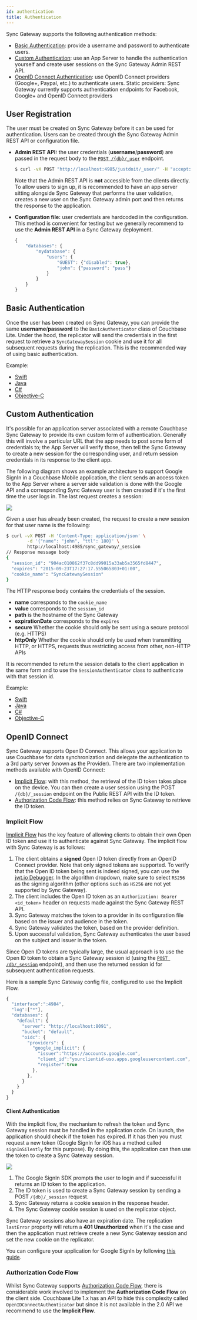 ```yaml
---
id: authentication
title: Authentication
---
```


Sync Gateway supports the following authentication methods:

- [Basic Authentication](authentication.html#basic-authentication): provide a username and password to authenticate users.
- [Custom Authentication](authentication.html#custom-authentication): use an App Server to handle the authentication yourself and create user sessions on the Sync Gateway Admin REST API.
- [OpenID Connect Authentication](authentication.html#openid-connect): use OpenID Connect providers (Google+, Paypal, etc.) to authenticate users.
Static providers: Sync Gateway currently supports authentication endpoints for Facebook, Google+ and OpenID Connect providers

## User Registration

The user must be created on Sync Gateway before it can be used for authentication. Users can be created through the Sync Gateway Admin REST API or configuration file.

- **Admin REST API:** the user credentials (**username**/**password**) are passed in the request body to the [`POST /{db}/_user`](../../references/sync-gateway/admin-rest-api/index.html#/user/post__db___user_) endpoint.

	```bash
	$ curl -vX POST "http://localhost:4985/justdoit/_user/" -H "accept: application/json" -H "Content-Type: application/json" -d '{"name": "john", "password": "pass"}'
	```

	Note that the Admin REST API is **not** accessible from the clients directly.
    To allow users to sign up, it is recommended to have an app server sitting alongside Sync Gateway that performs the user validation, creates a new user on the Sync Gateway admin port and then returns the response to the application.

- **Configuration file:** user credentials are hardcoded in the configuration. This method is convenient for testing but we generally recommend to use the **Admin REST API** in a Sync Gateway deployment.

	```javascript
	{
		"databases": {
			"mydatabase": {
				"users": {
					"GUEST": {"disabled": true},
					"john": {"password": "pass"}
				}
			}
		}
	}
	```

## Basic Authentication

Once the user has been created on Sync Gateway, you can provide the same **username**/**password** to the `BasicAuthenticator` class of Couchbase Lite. Under the hood, the replicator will send the credentials in the first request to retrieve a `SyncGatewaySession` cookie and use it for all subsequent requests during the replication. This is the recommended way of using basic authentication.

Example:

- [Swift](../../couchbase-lite/swift.html#basic-authentication)
- [Java](../../couchbase-lite/java.html#basic-authentication)
- [C#](../../couchbase-lite/csharp.html#basic-authentication)
- [Objective-C](../../couchbase-lite/objc.html#basic-authentication)

## Custom Authentication

It's possible for an application server associated with a remote Couchbase Sync Gateway to provide its own custom form of authentication. Generally this will involve a particular URL that the app needs to post some form of credentials to; the App Server will verify those, then tell the Sync Gateway to create a new session for the corresponding user, and return session credentials in its response to the client app.

The following diagram shows an example architecture to support Google SignIn in a Couchbase Mobile application, the client sends an access token to the App Server where a server side validation is done with the Google API and a corresponding Sync Gateway user is then created if it's the first time the user logs in. The last request creates a session:

![](img/custom-auth-flow.png)

Given a user has already been created, the request to create a new session for that user name is the following:

```bash
$ curl -vX POST -H 'Content-Type: application/json' \
        -d '{"name": "john", "ttl": 180}' \
        http://localhost:4985/sync_gateway/_session
// Response message body
{
  "session_id": "904ac010862f37c8dd99015a33ab5a3565fd8447",
  "expires": "2015-09-23T17:27:17.555065803+01:00",
  "cookie_name": "SyncGatewaySession"
}
```

The HTTP response body contains the credentials of the session.

- **name** corresponds to the `cookie_name`
- **value** corresponds to the `session_id`
- **path** is the hostname of the Sync Gateway
- **expirationDate** corresponds to the `expires`
- **secure** Whether the cookie should only be sent using a secure protocol (e.g. HTTPS)
- **httpOnly** Whether the cookie should only be used when transmitting HTTP, or HTTPS, requests thus restricting
access from
other, non-HTTP APIs

 It is recommended to return the session details to the client application in the same form and to use the `SessionAuthenticator` class to authenticate with that session id.

Example:

- [Swift](../../couchbase-lite/swift.html#session-authentication)
- [Java](../../couchbase-lite/java.html#session-authentication)
- [C#](../../couchbase-lite/csharp.html#session-authentication)
- [Objective-C](../../couchbase-lite/objc.html#session-authentication)

## OpenID Connect

Sync Gateway supports OpenID Connect. This allows your application to use Couchbase for data synchronization and delegate the authentication to a 3rd party server (known as the Provider). There are two implementation methods available with OpenID Connect:

- [Implicit Flow](authentication.html#implicit-flow): with this method, the retrieval of the ID token takes place on the device. You can then create a user session using the POST `/{db}/_session` endpoint on the Public REST API with the ID token.
- [Authorization Code Flow](authentication.html#authorization-code-flow): this method relies on Sync Gateway to retrieve the ID token.

### Implicit Flow

[Implicit Flow](http://openid.net/specs/openid-connect-core-1_0.html#ImplicitFlowAuth) has the key feature of allowing clients to obtain their own Open ID token and use it to authenticate against Sync Gateway. The implicit flow with Sync Gateway is as follows:

1. The client obtains a **signed** Open ID token directly from an OpenID Connect provider. Note that only signed tokens are supported. To verify that the Open ID token being sent is indeed signed, you can use the [jwt.io Debugger](https://jwt.io/#debugger-io). In the algorithm dropdown, make sure to select `RS256` as the signing algorithm (other options such as `HS256` are not yet supported by Sync Gateway).
2. The client includes the Open ID token as an `Authorization: Bearer <id_token>` header on requests made against the Sync Gateway REST API.
3. Sync Gateway matches the token to a provider in its configuration file based on the issuer and audience in the token.
4. Sync Gateway validates the token, based on the provider definition.
5. Upon successful validation, Sync Gateway authenticates the user based on the subject and issuer in the token.

Since Open ID tokens are typically large, the usual approach is to use the Open ID token to obtain a Sync Gateway session id (using the [`POST /db/_session`](../../../references/sync-gateway/rest-api/index.html#!/session/post_db_session) endpoint), and then use the returned session id for subsequent authentication requests.

Here is a sample Sync Gateway config file, configured to use the Implicit Flow.

```javascript
{
  "interface":":4984",
  "log":["*"],
  "databases": {
    "default": {
      "server": "http://localhost:8091",
      "bucket": "default",
      "oidc": {
		"providers": {
  		  "google_implicit": {
      		"issuer":"https://accounts.google.com",
      		"client_id":"yourclientid-uso.apps.googleusercontent.com",
      		"register":true
  		  },
  		},
  	  }
	}
  }
}
```

#### Client Authentication

With the implicit flow, the mechanism to refresh the token and Sync Gateway session must be handled in the application code. On launch, the application should check if the token has expired. If it has then you must request a new token (Google SignIn for iOS has a method called `signInSilently` for this purpose). By doing this, the application can then use the token to create a Sync Gateway session.

![](img/images.003.png)

1. The Google SignIn SDK prompts the user to login and if successful it returns an ID token to the application.
2. The ID token is used to create a Sync Gateway session by sending a POST `/{db}/_session` request.
3. Sync Gateway returns a cookie session in the response header.
4. The Sync Gateway cookie session is used on the replicator object.

Sync Gateway sessions also have an expiration date. The replication `lastError` property will return a **401 Unauthorized** when it's the case and then the application must retrieve create a new Sync Gateway session and set the new cookie on the replicator.

You can configure your application for Google SignIn by following [this guide](https://developers.google.com/identity/).

### Authorization Code Flow

Whilst Sync Gateway supports [Authorization Code Flow](), there is considerable work involved to implement the **Authorization Code Flow** on the client side. Couchbase Lite 1.x has an API to hide this complexity called `OpenIDConnectAuthenticator` but since it is not available in the 2.0 API we recommend to use the **Implicit Flow**.
